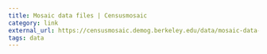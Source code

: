 ```yaml
---
title: Mosaic data files | Censusmosaic
category: link
external_url: https://censusmosaic.demog.berkeley.edu/data/mosaic-data-files
tags: data
---
```

